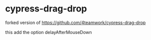 # cypress-drag-drop


forked version of https://github.com/4teamwork/cypress-drag-drop

this add the option delayAfterMouseDown